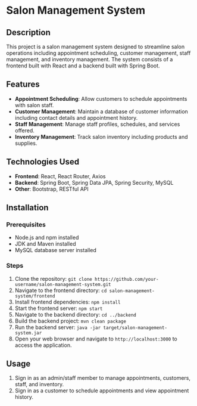 # Salon Management System

## Description
This project is a salon management system designed to streamline salon operations including appointment scheduling, customer management, staff management, and inventory management. The system consists of a frontend built with React and a backend built with Spring Boot.

## Features
- **Appointment Scheduling**: Allow customers to schedule appointments with salon staff.
- **Customer Management**: Maintain a database of customer information including contact details and appointment history.
- **Staff Management**: Manage staff profiles, schedules, and services offered.
- **Inventory Management**: Track salon inventory including products and supplies.

## Technologies Used
- **Frontend**: React, React Router, Axios
- **Backend**: Spring Boot, Spring Data JPA, Spring Security, MySQL
- **Other**: Bootstrap, RESTful API

## Installation
### Prerequisites
- Node.js and npm installed
- JDK and Maven installed
- MySQL database server installed

### Steps
1. Clone the repository: `git clone https://github.com/your-username/salon-management-system.git`
2. Navigate to the frontend directory: `cd salon-management-system/frontend`
3. Install frontend dependencies: `npm install`
4. Start the frontend server: `npm start`
5. Navigate to the backend directory: `cd ../backend`
6. Build the backend project: `mvn clean package`
7. Run the backend server: `java -jar target/salon-management-system.jar`
8. Open your web browser and navigate to `http://localhost:3000` to access the application.

## Usage
1. Sign in as an admin/staff member to manage appointments, customers, staff, and inventory.
2. Sign in as a customer to schedule appointments and view appointment history.


